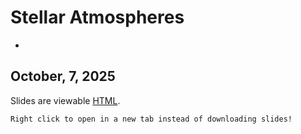 # Stellar Atmospheres
-

## October, 7, 2025


Slides are viewable [HTML](day_12.html).


```{note}
Right click to open in a new tab instead of downloading slides!
```